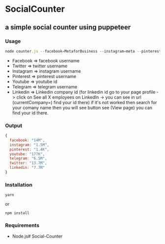 # SocialCounter
## a simple social counter using puppeteer
### Usage
```javascript
node counter.js --facebook=MetaforBusiness --instagram=meta --pinterest=facebook --youtube=UC04FyDIvYXNecpbG8gyOw4A --telegram=telegram --twitter=Meta --linkedin=10667
```

* Facebook => facebook username
* Twitter => twitter username
* Instagram => instagram username
* Pinterest => pinterest username
* Youtube => youtube id
* Telegram => telegram username
* Linkedin => Linkedin company id (for linkedin id go to your page profile -> click on See all X employees on LinkedIn -> you can see in url (currentCompany=) find your id there) if it's not worked then search for your comany name then you will see button see (View page) you can find your id there.

### Output
```javascript
{
  facebook: "14M",
  instagram: "1.5M",
  pinterest: "1.4K",
  youtube: "177K",
  telegram: "6.5M",
  twitter: "13.7M",
  linkedin: "7.7M"
}
```

### Installation
```
yarn
```

or 
```
npm install
```

### Requirements
* Node.js# Social-Counter
